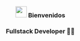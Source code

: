 <h3 align="center"><img src="https://giphy.com/gifs/SS8ZlHa3ZA3ZaI71JG/giphy.gif" width="30px"> Bienvenidos </h3>

<h3 align="center">Fullstack Developer 👨‍💻</h3>

<!--
**hiddro/hiddro** is a ✨ _special_ ✨ repository because its `README.md` (this file) appears on your GitHub profile.

Here are some ideas to get you started:

- 🔭 I’m currently working on ...
- 🌱 I’m currently learning ...
- 👯 I’m looking to collaborate on ...
- 🤔 I’m looking for help with ...
- 💬 Ask me about ...
- 📫 How to reach me: ...
- 😄 Pronouns: ...
- ⚡ Fun fact: ...
-->
